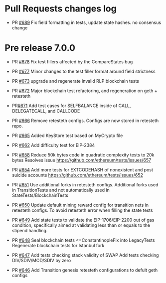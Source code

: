 # Pull Requests changes log

- PR [#689](https://github.com/ethereum/tests/pull/689)
Fix field formatting in tests, update state hashes. no consensus change



# Pre release 7.0.0

- PR [#678](https://github.com/ethereum/tests/pull/678)
Fix test fillers affected by the CompareStates bug

- PR [#677](https://github.com/ethereum/tests/pull/677)
Minor changes to the test filler format around field strictness

- PR [#673](https://github.com/ethereum/tests/pull/673)
upgrade and regenerate invalid RLP blockchain tests

- PR [#672](https://github.com/ethereum/tests/pull/672)
Major blockchain test refactoring, and regeneration on geth + retesteth

- PR[#671](https://github.com/ethereum/tests/pull/671)
Add test cases for SELFBALANCE inside of CALL, DELEGATECALL, and CALLCODE

- PR [#666](https://github.com/ethereum/tests/pull/666)
Remove retesteth configs. Configs are now stored in retesteth repo.

- PR [#665](https://github.com/ethereum/tests/pull/665)
Added KeyStore test based on MyCrypto file

- PR [#662](https://github.com/ethereum/tests/pull/662)
Add difficulty test for EIP-2384

- PR [#658](https://github.com/ethereum/tests/pull/658)
Reduce 50k bytes code in quadratic complexity tests to 20k bytes
Resolves issue https://github.com/ethereum/tests/issues/657

- PR [#654](https://github.com/ethereum/tests/pull/654)
Add more tests for EXTCODEHASH of nonexistent and post suicide accounts
https://github.com/ethereum/tests/issues/652

- PR [#651](https://github.com/ethereum/tests/pull/651)
Use additional forks in retesteth configs. 
Additional forks used in TransitionTests and not automatically used in StateTests/BlockchainTests

- PR [#650](https://github.com/ethereum/tests/pull/650)
Update default mining reward config for transition nets in retesteth configs.
To avoid retesteth error when filling the state tests

- PR [#649](https://github.com/ethereum/tests/pull/649)
Add state tests to validate the EIP-1706/EIP-2200 out of gas condition, 
specifically aimed at validating less than or equals to the stipend handling.

- PR [#648](https://github.com/ethereum/tests/pull/648)
Seal blockchain tests <=ConstantinopleFix into LegacyTests 
Regenerate blockchain tests for Istanbul fork

- PR [#647](https://github.com/ethereum/tests/pull/647)
Add tests checking stack validity of SWAP
Add tests checking DIV/SDIV/MOD/SDIV by zero

- PR [#646](https://github.com/ethereum/tests/pull/646)
Add Transition genesis retesteth configurations to defult geth configs
